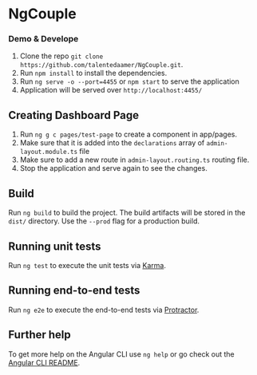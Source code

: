 # NgCouple

### Demo & Develope
1. Clone the repo `git clone https://github.com/talentedaamer/NgCouple.git`.
2. Run `npm install` to install the dependencies.
3. Run `ng serve -o --port=4455` or `npm start` to serve the application
4. Application will be served over `http://localhost:4455/`

## Creating Dashboard Page
1. Run `ng g c pages/test-page` to create a component in app/pages.
2. Make sure that it is added into the `declarations` array of `admin-layout.module.ts` file
3. Make sure to add a new route in `admin-layout.routing.ts` routing file.
4. Stop the application and serve again to see the changes.

## Build

Run `ng build` to build the project. The build artifacts will be stored in the `dist/` directory. Use the `--prod` flag for a production build.

## Running unit tests

Run `ng test` to execute the unit tests via [Karma](https://karma-runner.github.io).

## Running end-to-end tests

Run `ng e2e` to execute the end-to-end tests via [Protractor](http://www.protractortest.org/).

## Further help

To get more help on the Angular CLI use `ng help` or go check out the [Angular CLI README](https://github.com/angular/angular-cli/blob/master/README.md).
